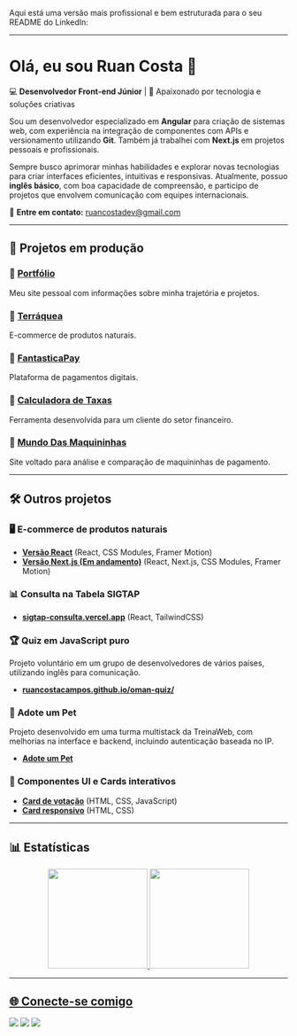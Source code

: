 Aqui está uma versão mais profissional e bem estruturada para o seu README do LinkedIn:  

---

# Olá, eu sou Ruan Costa 👋  

💻 **Desenvolvedor Front-end Júnior** | 🚀 Apaixonado por tecnologia e soluções criativas  

Sou um desenvolvedor especializado em **Angular** para criação de sistemas web, com experiência na integração de componentes com APIs e versionamento utilizando **Git**. Também já trabalhei com **Next.js** em projetos pessoais e profissionais.  

Sempre busco aprimorar minhas habilidades e explorar novas tecnologias para criar interfaces eficientes, intuitivas e responsivas. Atualmente, possuo **inglês básico**, com boa capacidade de compreensão, e participo de projetos que envolvem comunicação com equipes internacionais.  

📩 **Entre em contato:** ruancostadev@gmail.com  

---

## 🌟 Projetos em produção  

### 📌 [Portfólio](https://portifolio-psi-kohl.vercel.app/pt)  
Meu site pessoal com informações sobre minha trajetória e projetos.  

### 📌 [Terráquea](https://terraquea.com.br/)  
E-commerce de produtos naturais.  

### 📌 [FantasticaPay](https://fantasticapay.com.br/)  
Plataforma de pagamentos digitais.  

### 📌 [Calculadora de Taxas](https://mundodasmaquininhas.com.br/calculadora/)  
Ferramenta desenvolvida para um cliente do setor financeiro.  

### 📌 [Mundo Das Maquininhas](https://mundodasmaquininhas.com.br/)  
Site voltado para análise e comparação de maquininhas de pagamento.  

---

## 🛠️ Outros projetos  

### 🖥️ **E-commerce de produtos naturais**  
- **[Versão React](https://terraquea.vercel.app/)** (React, CSS Modules, Framer Motion)  
- **[Versão Next.js (Em andamento)](https://terraquea2.vercel.app/)** (React, Next.js, CSS Modules, Framer Motion)  

### 📊 **Consulta na Tabela SIGTAP**  
- **[sigtap-consulta.vercel.app](https://sigtap-consulta.vercel.app/)** (React, TailwindCSS)  

### 🏆 **Quiz em JavaScript puro**  
Projeto voluntário em um grupo de desenvolvedores de vários países, utilizando inglês para comunicação.  
- **[ruancostacampos.github.io/oman-quiz/](https://ruancostacampos.github.io/oman-quiz/)**  

### 🐾 **Adote um Pet**  
Projeto desenvolvido em uma turma multistack da TreinaWeb, com melhorias na interface e backend, incluindo autenticação baseada no IP.  
- **[Adote um Pet](https://adote-um-pet-eight.vercel.app/)**  

### 🎨 **Componentes UI e Cards interativos**  
- **[Card de votação](https://ruancostacampos.github.io/interactive-rating/)** (HTML, CSS, JavaScript)  
- **[Card responsivo](https://ruancostacampos.github.io/product-card/)** (HTML, CSS)  

---

## 📊 Estatísticas  

<div align="center">
  <a href="https://github.com/ruancostacampos">
  <img height="180em" src="https://github-readme-stats.vercel.app/api?username=ruancostacampos&show_icons=true&theme=gruvbox&include_all_commits=true&count_private=true"/>
  <img height="180em" src="https://github-readme-stats.vercel.app/api/top-langs/?username=ruancostacampos&layout=compact&langs_count=7&theme=gruvbox"/>
</div>

---

## 🌐 Conecte-se comigo  

<div> 
  <a href="https://www.instagram.com/ruanblues" target="_blank"><img src="https://img.shields.io/badge/-Instagram-%23E4405F?style=for-the-badge&logo=instagram&logoColor=white" target="_blank"></a>
  <a href = "mailto:ruancostadev@gmail.com"><img src="https://img.shields.io/badge/-Gmail-%23333?style=for-the-badge&logo=gmail&logoColor=white" target="_blank"></a>
  <a href="https://www.linkedin.com/in/ruan-costa-a99459236/" target="_blank"><img src="https://img.shields.io/badge/-LinkedIn-%230077B5?style=for-the-badge&logo=linkedin&logoColor=white" target="_blank"></a> 
</div>  
